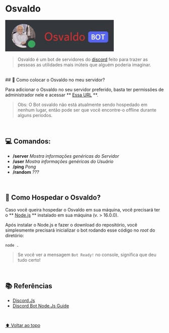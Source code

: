 # Osvaldo

<img src="https://github.com/thiagowaib/osvaldo/blob/main/github/osvaldo-bot.jpg" 
width="auto" height="100px" alt="Bot Osvaldo">

> Osvaldo é um bot de servidores do [discord](https://discord.com "discord") feito para trazer as pessoas as utilidades mais inúteis que alguém poderia imaginar.

<br>
## 🤖 Como colocar o Osvaldo no meu servidor?

Para adicionar o Osvaldo no seu servidor preferido, basta ter permissões de administrador nele e acessar ** [Essa URL](https://discord.com/api/oauth2/authorize?client_id=902586917927944223&permissions=3202048&scope=bot%20applications.commands "Essa URL") **.

> Obs: O Bot osvaldo não está atualmente sendo hospedado em nenhum lugar, então pode ser que você encontre-o offline durante alguns períodos.

<br>

## 💻 Comandos:

* **/server**
*Mostra informações genéricas do Servidor*
* **/user**
*Mostra informações genéricas do Usuário*
* **/ping**
*Pong*
* **/random**
*???*

<br>

## 🚀 Como Hospedar o Osvaldo?

Caso você queira hospedar o Osvaldo em sua máquina, você precisará ter o ** [Node.js](https://nodejs.org/en/ "Node.js") ** instalado em sua máquina (v. > 16.0.0).

Após instalar o Node.js e fazer o download do repositório, você simplesmente precisará inicializar o bot rodando esse código no *root* do diretório:

    node .

> Se você ver a mensagem `Bot Ready!` no console, significa que deu tudo certo!

<br>

## 📚 Referências

- [Discord.Js](https://discord.js.org/#/ "Discord.Js")
- [Discord Bot Node.Js Guide](https://discordjs.guide/#before-you-begin "Discord Bot Node.Js Guide")

<br>

[⬆ Voltar ao topo](#osvaldo)<br>